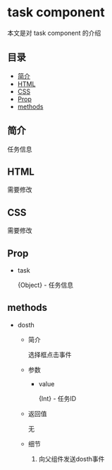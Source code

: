 # task component
本文是对 task component 的介绍

## 目录
- [简介](#introduction)
- [HTML](#HTML)
- [CSS](#CSS)
- [Prop](#Prop)
- [methods](#methods)

<h2 id="introduction">简介</h2>

任务信息

<h2 id="HTML">HTML</h2>

需要修改

<h2 id="CSS">CSS</h2>

需要修改

<h2 id="Prop">Prop</h2>

- task

  {Object} - 任务信息
  
<h2 id="methods">methods</h2>

- dosth

  - 简介
  
    选择框点击事件
    
  - 参数
  
    - value
    
      {Int} - 任务ID
   
  - 返回值
  
    无
    
  - 细节
  
    1. 向父组件发送dosth事件
